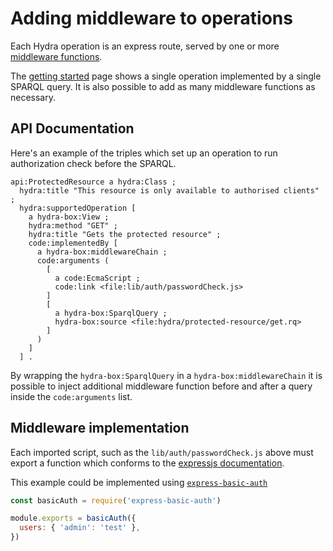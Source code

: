 # Adding middleware to operations

Each Hydra operation is an express route, served by one or more [middleware functions][mware].

The [getting started](./getting-started.md) page shows a single operation implemented
by a single SPARQL query. It is also possible to add as many middleware functions as
necessary.

## API Documentation

Here's an example of the triples which set up an operation to run authorization check
before the SPARQL.

``` {8}
api:ProtectedResource a hydra:Class ;
  hydra:title "This resource is only available to authorised clients" ;
  hydra:supportedOperation [
    a hydra-box:View ;
    hydra:method "GET" ;
    hydra:title "Gets the protected resource" ;
    code:implementedBy [
      a hydra-box:middlewareChain ;
      code:arguments (
        [
          a code:EcmaScript ;
          code:link <file:lib/auth/passwordCheck.js>
        ]
        [
          a hydra-box:SparqlQuery ;
          hydra-box:source <file:hydra/protected-resource/get.rq>
        ]
      )
    ]
  ] .
```

By wrapping the `hydra-box:SparqlQuery` in a `hydra-box:middlewareChain` it is possible
to inject additional middleware function before and after a query inside the `code:arguments`
list.

## Middleware implementation

Each imported script, such as the `lib/auth/passwordCheck.js` above must export a function
which conforms to the [expressjs documentation][mware].

This example could be implemented using [`express-basic-auth`](https://www.npmjs.com/package/express-basic-auth)

```js
const basicAuth = require('express-basic-auth')

module.exports = basicAuth({
  users: { 'admin': 'test' },
})
```

[mware]: https://expressjs.com/en/guide/using-middleware.html
